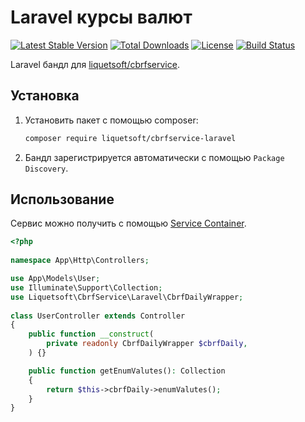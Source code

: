 Laravel курсы валют
===============

[![Latest Stable Version](https://poser.pugx.org/liquetsoft/cbrfservice-laravel/v/stable.png)](https://packagist.org/packages/liquetsoft/cbrfservice-laravel)
[![Total Downloads](https://poser.pugx.org/liquetsoft/cbrfservice-laravel/downloads.png)](https://packagist.org/packages/liquetsoft/cbrfservice-laravel)
[![License](https://poser.pugx.org/liquetsoft/cbrfservice-laravel/license.svg)](https://packagist.org/packages/liquetsoft/cbrfservice-laravel)
[![Build Status](https://github.com/liquetsoft/cbrfservice-laravel/workflows/cbrfservice_laravel/badge.svg)](https://github.com/liquetsoft/cbrfservice-laravel/actions?query=workflow%3A%22cbrfservice_laravel%22)

Laravel бандл для [liquetsoft/cbrfservice](https://github.com/liquetsoft/cbrfservice).



Установка
---------

1. Установить пакет с помощью composer:

    ```bash
    composer require liquetsoft/cbrfservice-laravel
    ```

2. Бандл зарегистрируется автоматически с помощью `Package Discovery`.



Использование
-------------

Сервис можно получить с помощью [Service Container](https://laravel.com/docs/10.x/container).

```php
<?php
 
namespace App\Http\Controllers;

use App\Models\User;
use Illuminate\Support\Collection;
use Liquetsoft\CbrfService\Laravel\CbrfDailyWrapper;
 
class UserController extends Controller
{
    public function __construct(
        private readonly CbrfDailyWrapper $cbrfDaily,
    ) {}

    public function getEnumValutes(): Collection
    { 
        return $this->cbrfDaily->enumValutes();
    }
}
```